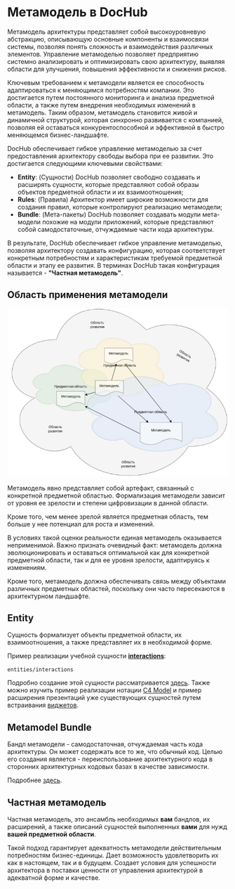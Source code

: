 # Метамодель в DocHub

Метамодель архитектуры представляет собой высокоуровневую абстракцию, описывающую основные компоненты и взаимосвязи
системы, позволяя понять сложность и взаимодействия различных элементов. Управление метамоделью позволяет предприятию
системно анализировать и оптимизировать свою архитектуру, выявляя области для улучшения, повышения эффективности и
снижения рисков.

Ключевым требованием к метамодели является ее способность адаптироваться к меняющимся потребностям компании. Это 
достигается путем постоянного мониторинга и анализа предметной области, а также путем внедрения необходимых изменений
в метамодель. Таким образом, метамодель становится живой и динамичной структурой, которая синхронно развивается с
компанией, позволяя ей оставаться конкурентоспособной и эффективной в быстро меняющемся бизнес-ландшафте.

DocHub обеспечивает гибкое управление метамоделью за счет предоставления архитектору свободы выбора при ее развитии.
Это достигается следующими ключевыми свойствами:

*   **Entity**:             (Сущности) DocHub позволяет свободно создавать и расширять сущности, которые представляют
                            собой образы объектов предметной области и их взаимоотношения;
*   **Rules**:              (Правила) Архитектор имеет широкие возможности для создания правил, которые контролируют
                            реализацию метамодели;
*   **Bundle**:             (Мета-пакеты) DocHub позволяет создавать модули мета-модели похожие на модули приложений,
                            которые представляют собой самодостаточные, отчуждаемые части кода архитектуры.

В результате, DocHub обеспечивает гибкое управление метамоделью, позволяя архитектору создавать конфигурацию, которая
соответствует конкретным потребностям и характеристикам требуемой предметной области и этапу ее развития. В терминах
DocHub такая конфигурация называется - **"Частная метамодель"**.

## Область применения метамодели

![Область применения метамодели](images/landspace.jpeg)

Метамодель явно представляет собой артефакт, связанный с конкретной предметной областью. Формализация метамодели зависит
от уровня ее зрелости и степени цифровизации в данной области.

Кроме того, чем менее зрелой является предметная область, тем больше у нее потенциал для роста и изменений.

В условиях такой оценки реальности единая метамодель оказывается неприменимой. Важно признать очевидный факт: метамодель
должна эволюционировать и оставаться оптимальной как для конкретной предметной области, так и для ее уровня зрелости,
адаптируясь к изменениям.

Кроме того, метамодель должна обеспечивать связь между объектами различных предметных областей, поскольку они часто
пересекаются в архитектурном ландшафте.

## Entity

Сущность формализует объекты предметной области, их взаимоотношения, а также представляет их в необходимой форме.

Пример реализации учебной сущности [**interactions**](@document/dochub.flex_metamodel.entities):
```code-frame
entities/interactions
```

Подробно создание этой сущности рассматривается [здесь](@document/dochub.flex_metamodel.entities). Также можно изучить пример
реализации нотации [C4 Model](https://github.com/DocHubTeam/DocHubExamples/tree/main/src/C4Model) и пример расширения презентаций
уже существующих сущностей путем встраивания [виджетов](https://github.com/DocHubTeam/DocHubExamples/tree/main/src/widgets).

## Metamodel Bundle

Бандл метамодели - самодостаточная, отчуждаемая часть кода архитектуры. Он может содержать все то же, что обычный код.
Целью его создания является - переиспользование архитектурного кода в сторонних архитектурных кодовых базах
в качестве зависимости.

Подробнее [здесь](/docs/dochub.flex_metamodel.bundle).

## Частная метамодель

Частная метамодель, это ансамбль необходимых **вам** бандлов, их расширений, а также описаний сущностей выполненных
**вами** для нужд **вашей предметной области**. 

Такой подход гарантирует адекватность метамодели действительным потребностям бизнес-единицы. Дает возможность удовлетворить их
как в настоящем, так и в будущем. Создает условия для успешности архитектора в поставки ценности от управления
архитектурой в адекватной форме и качестве. 
